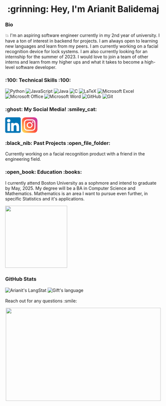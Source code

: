 <h1 align="center"><width = 1000px> :grinning: Hey, I'm Arianit Balidemaj  </h2>  
    
    
<h3 ><width = 30px> Bio  </h3>

:boom: I'm an aspiring software engineer currently in my 2nd year of university. I have a ton of interest in backend for projects. I am always open to learning new languages and learn from my peers. I am currently working on a facial recognition device for lock systems. I am also currently looking for an internship for the summer of 2023. I would love to join a team of other interns and learn from my higher ups and what it takes to become a high-level software developer. 
  
<h3 ><width = 30px> 	:100: Technical Skills	:100: </h3>
  
![Python](https://img.shields.io/badge/python-3670A0?style=for-the-badge&logo=python&logoColor=ffdd54) ![JavaScript](https://img.shields.io/badge/javascript-%23323330.svg?style=for-the-badge&logo=javascript&logoColor=%23F7DF1E) ![Java](https://img.shields.io/badge/java-%23ED8B00.svg?style=for-the-badge&logo=java&logoColor=white) ![C](https://img.shields.io/badge/c-%2300599C.svg?style=for-the-badge&logo=c&logoColor=white) ![LaTeX](https://img.shields.io/badge/latex-%23008080.svg?style=for-the-badge&logo=latex&logoColor=white) ![Microsoft Excel](https://img.shields.io/badge/Microsoft_Excel-217346?style=for-the-badge&logo=microsoft-excel&logoColor=white) ![Microsoft Office](https://img.shields.io/badge/Microsoft_Office-D83B01?style=for-the-badge&logo=microsoft-office&logoColor=white) ![Microsoft Word](https://img.shields.io/badge/Microsoft_Word-2B579A?style=for-the-badge&logo=microsoft-word&logoColor=white) ![GitHub](https://img.shields.io/badge/github-%23121011.svg?style=for-the-badge&logo=github&logoColor=white) 	![Git](https://img.shields.io/badge/git-%23F05033.svg?style=for-the-badge&logo=git&logoColor=white)

 <h3 align="left" ><width = 30px> :ghost: My Social Media! :smiley_cat: </h3>

 <a href= "https://www.linkedin.com/in/arianit-balidemaj-126b031ab/"><img align="center" src="https://raw.githubusercontent.com/ArianitBalidemaj/ArianitBalidemaj/main/Images/linkedin.svg" alt= "icon | LinkedIn" width="50px"/></a> <a href= "https://www.instagram.com/diparianit/"><img align="center" src="https://raw.githubusercontent.com/ArianitBalidemaj/ArianitBalidemaj/main/Images/instagram.svg" alt= "icon | Instagram" width="50px"/></a>
 

 
<h3 ><width = 30px> :black_nib: Past Projects :open_file_folder: </h3>
Currently working on a facial recognition product with a friend in the engineering field.
<h3 ><width = 30px> :open_book: Education 	:books:  </h3>
  I currently attend Boston University as a sophmore and intend to graduate by May, 2025. My degree will be a BA in Computer Science and Mathematics. Mathematics is an area I want to pursue even further, in specific Statistics and it's applications. 
<p align="left"><img src = https://media2.giphy.com/media/PmpDHNIPGR8lkAU6eq/giphy.gif?cid=790b7611a07b18c702298624316ad3ee996e8961bf2d5f2a&rid=giphy.gif&ct=s  width="200" height="200">
  <p>
<h3> <width = 30px> GitHub Stats  </h3>
  
<div>
   <img align="center" src="https://github-readme-streak-stats.herokuapp.com/?user=ArianitBalidemaj" alt="Arianit's LangStat" />
  <img align="center" src="https://github-readme-stats.vercel.app/api/top-langs?username=ArianitBalidemaj&langs_count=10&show_icons=true&locale=en&layout=compact&theme=light" alt="Gift's language" height="192px"  width="500px"/>
</div>
  <br />
Reach out for any questions :smile:
<p align="center"><img src = https://thumbs.gfycat.com/DifficultLimpingBubblefish-max-1mb.gif  width="500" height="300">
 <p>
   

  
<!---
ArianitBalidemaj/ArianitBalidemaj is a ✨ special ✨ repository because its `README.md` (this file) appears on your GitHub profile.
You can click the Preview link to take a look at your changes.
--->
